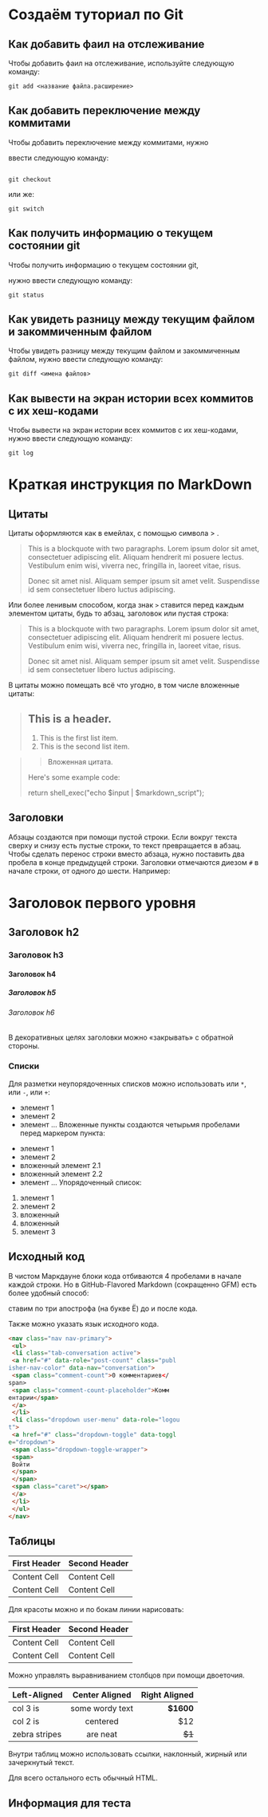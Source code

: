 # Создаём туториал по Git

## Как добавить фаил на отслеживание

Чтобы добавить фаил на отслеживание, используйте следующую команду:
```
git add <название файла.расширение>

```

## Как добавить переключение между коммитами

Чтобы добавить переключение между коммитами, нужно 

ввести следующую команду:

```

git checkout

```

или же:

```
git switch

```
## Как получить информацию о текущем состоянии git

Чтобы получить информацию о текущем состоянии git,

нужно ввести следующую команду:

```
git status

```
## Как увидеть разницу между текущим файлом и закоммиченным файлом

Чтобы увидеть разницу между текущим файлом и закоммиченным файлом, нужно ввести следующую команду:
```
git diff <имена файлов>

```
## Как вывести на экран истории всех коммитов с их хеш-кодами

Чтобы вывести  на экран истории всех коммитов с их хеш-кодами, нужно ввести следующую команду:

```
git log

```
# Краткая инструкция по MarkDown

## Цитаты

Цитаты оформляются как в емейлах, с помощью символа > .

> This is a blockquote with two paragraphs. Lorem ipsum
dolor sit amet,
> consectetuer adipiscing elit. Aliquam hendrerit mi
posuere lectus.
> Vestibulum enim wisi, viverra nec, fringilla in,
laoreet vitae, risus.
>
> Donec sit amet nisl. Aliquam semper ipsum sit amet
velit. Suspendisse
> id sem consectetuer libero luctus adipiscing.


Или более ленивым способом, когда знак `>` ставится
перед каждым элементом цитаты, будь то абзац, заголовок
или пустая строка:


> This is a blockquote with two paragraphs. Lorem ipsum
dolor sit amet,
consectetuer adipiscing elit. Aliquam hendrerit mi
posuere lectus.
Vestibulum enim wisi, viverra nec, fringilla in, laoreet
vitae, risus.
>
> Donec sit amet nisl. Aliquam semper ipsum sit amet
velit. Suspendisse
id sem consectetuer libero luctus adipiscing.


В цитаты можно помещать всё что угодно, в том числе
вложенные цитаты:
> ## This is a header.
>
> 1. This is the first list item.
> 2. This is the second list item.

>
> > Вложенная цитата.
>
> Here's some example code:
>
> return shell_exec("echo $input |
$markdown_script");



## Заголовки

Абзацы создаются при помощи пустой строки. Если вокруг
текста сверху и снизу есть пустые строки, то текст
превращается в абзац.
Чтобы сделать перенос строки вместо абзаца,
нужно поставить два пробела в конце предыдущей строки.
Заголовки отмечаются диезом `#` в начале строки, от
одного до шести. Например:
# Заголовок первого уровня #

## Заголовок h2

### Заголовок h3

#### Заголовок h4

##### Заголовок h5
###### Заголовок h6
В декоративных целях заголовки можно «закрывать» с
обратной стороны.
### Списки
Для разметки неупорядоченных списков можно использовать
или `*`, или `-`, или `+`:
- элемент 1
- элемент 2
- элемент ...
Вложенные пункты создаются четырьмя пробелами перед
маркером пункта:
* элемент 1
* элемент 2
 * вложенный элемент 2.1
 * вложенный элемент 2.2
* элемент ...
Упорядоченный список:
1. элемент 1
2. элемент 2
 1. вложенный
 2. вложенный
3. элемент 3

## Исходный код 

В чистом Маркдауне блоки кода отбиваются 4 пробелами в начале
каждой строки.
Но в GitHub-Flavored Markdown (сокращенно GFM) есть более удобный способ:


 ставим по три апострофа (на букве Ё) до и после кода.

 Также можно указать язык исходного кода.



```HTML
<nav class="nav nav-primary">
 <ul>
 <li class="tab-conversation active">
 <a href="#" data-role="post-count" class="publ
isher-nav-color" data-nav="conversation">
 <span class="comment-count">0 комментариев</
span>
 <span class="comment-count-placeholder">Комм
ентарии</span>
 </a>
 </li>
 <li class="dropdown user-menu" data-role="logou
t">
 <a href="#" class="dropdown-toggle" data-toggl
e="dropdown">
 <span class="dropdown-toggle-wrapper">
 <span>
 Войти
 </span>
 </span>
 <span class="caret"></span>
 </a>
 </li>
 </ul>
</nav>

```

## Таблицы

First Header | Second Header
------------- | -------------
Content Cell | Content Cell
Content Cell | Content Cell


Для красоты можно и по бокам линии нарисовать:



| First Header | Second Header |
| ------------- | ------------- |
| Content Cell | Content Cell |
| Content Cell | Content Cell |

Можно управлять выравниванием столбцов при помощи
двоеточия.



| Left-Aligned | Center Aligned | Right Aligned |
|:------------- |:---------------:| -------------:|
| col 3 is | some wordy text | **$1600** |
| col 2 is | centered | $12 |
| zebra stripes | are neat | ~~$1~~ |



Внутри таблиц можно использовать ссылки, наклонный,
жирный или зачеркнутый текст.


Для всего остального есть обычный HTML.


## Информация для теста
